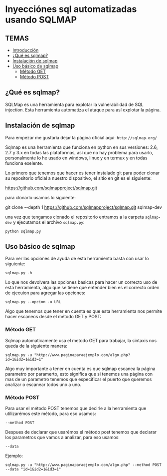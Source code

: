 # Inyecciónes sql automatizadas usando SQLMAP

## TEMAS 


* [Introducción](#Introducción)
* [¿Qué es sqlmap?](#¿Qué-es-sqlmap?)
* [Instalación de sqlmap](#Instalación-de-sqlmap)
* [Uso básico de sqlmap](#Uso-básico-de-sqlmap)
  * [Método GET](#Método-GET)
  * [Método POST](#Método-POST)



## ¿Qué es sqlmap?

SQLMap es una herramienta para explotar la vulnerabilidad de SQL injection. Esta herramienta automatiza el ataque para así explotar la página.


## Instalación de sqlmap

Para empezar me gustaría dejar la página oficial aquí: `http://sqlmap.org/`

Sqlmap es una herramienta que funciona en python en sus versiones: 2.6, 2.7 y 3.x en todas las plataformas, así que no hay problema para usarlo, personalmente lo he usado en windows, linux y en termux y en todas funciona exelente.

Lo primero que tenemos que hacer es tener instalado git para poder clonar su repositorio oficial a nuestro dispositivo, el sitio en git es el siguiente:

https://github.com/sqlmapproject/sqlmap.git

para clonarlo usamos lo siguiente:

git clone --depth 1 https://github.com/sqlmapproject/sqlmap.git sqlmap-dev

una vez que tengamos clonado el repositorio entramos a la carpeta `sqlmap-dev` y ejecutamos el archivo `sqlmap.py`:

`python sqlmap.py`


## Uso básico de sqlmap

Para ver las opciones de ayuda de esta herramienta basta con usar lo siguiente:

`sqlmap.py -h`

Lo que nos devolvera las opciones basicas para hacer un correcto uso de esta herramienta, algo que se tiene que entender bien es el correcto orden de ejecuion para agregar las opciones:

`sqlmap.py --opcion -u URL`

Algo que tenemos que tener en cuenta es que esta herramienta nos permite hacer escaneos desde el método GET y POST:

### Método GET

Sqlmap automaticamente usa el metodo GET para trabajar, la sintaxis nos queda de la siguiente manera:

`sqlmap.py -u "http://www.paginaparaejemplo.com/algo.php?id=1&id2=1&id3=1"`

Algo muy importante a tener en cuenta es que sqlmap escanea la página parametro por paramerto, esto significa que si tenemos una página con mas de un parametro tenemos que especificar el puerto que queremos analizar o escanear todos uno a uno.


### Método POST

Para usar el método POST tenemos que decirle a la herramienta que utilizarémos este método, para eso usamos:

`--method POST`

Despues de declarar que usarémos el método post tenemos que declarar los parametros que vamos a analizar, para eso usamos:

`--data`

Ejemplo:

`sqlmap.py -u "http://www.paginaparaejemplo.com/algo.php" --method POST --data "id=1&id2=1&id3=1"`




